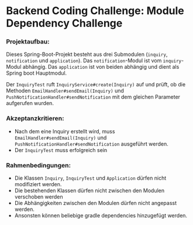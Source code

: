 # Backend Coding Challenge: Module Dependency Challenge

### Projektaufbau:
Dieses Spring-Boot-Projekt besteht aus drei Submodulen (`inquiry`, `notification` und `application`). 
Das `notification`-Modul ist vom `inquiry`-Modul abhängig. Das `application` ist von beiden abhängig und dient als Spring boot Hauptmodul.

Der `InquiryTest` ruft `InquiryService#create(Inquiry)` auf und prüft, ob die Methoden `EmailHandler#sendEmail(Inquiry)`
und `PushNotificationHandler#sendNotification` mit dem gleichen Parameter aufgerufen wurden.

### Akzeptanzkritieren: 
 - Nach dem eine Inquiry erstellt wird, muss `EmailHandler#sendEmail(Inquiry)` und `PushNotificationHandler#sendNotification` ausgeführt werden.
 - Der `InquiryTest` muss erfolgreich sein
 
### Rahmenbedingungen:
 - Die Klassen `Inquiry`, `InquiryTest` und `Application` dürfen nicht modifiziert werden.
 - Die bestehenden Klassen dürfen nicht zwischen den Modulen verschoben werden
 - Die Abhängigkeiten zwischen den Modulen dürfen nicht angepasst werden.
 - Ansonsten können beliebige gradle dependencies hinzugefügt werden. 
 
